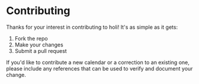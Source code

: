 # Contributing

Thanks for your interest in contributing to holi! It's as simple as it gets:

1. Fork the repo
2. Make your changes
3. Submit a pull request

If you'd like to contribute a new calendar or a correction to an existing one, please
include any references that can be used to verify and document your change.
